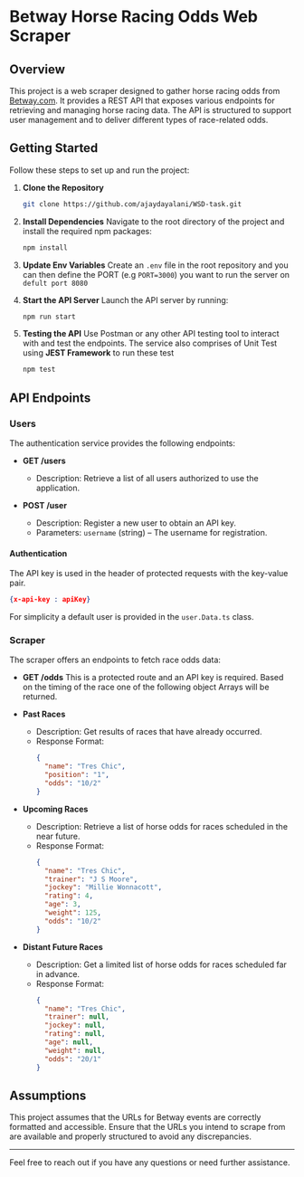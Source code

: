 # Betway Horse Racing Odds Web Scraper

## Overview

This project is a web scraper designed to gather horse racing odds from [Betway.com](http://Betway.com). It provides a REST API that exposes various endpoints for retrieving and managing horse racing data. The API is structured to support user management and to deliver different types of race-related odds.

## Getting Started

Follow these steps to set up and run the project:

1. **Clone the Repository**
   ```bash
   git clone https://github.com/ajaydayalani/WSD-task.git
   ```

2. **Install Dependencies**
   Navigate to the root directory of the project and install the required npm packages:
   ```bash
   npm install
   ```
3. **Update Env Variables**
   Create an `.env` file in the root repository and you can then define the PORT (e.g ```PORT=3000```) you want to run the server on `defult port 8080` 

4. **Start the API Server**
   Launch the API server by running:
   ```bash
   npm run start
   ```

5. **Testing the API**
   Use Postman or any other API testing tool to interact with and test the endpoints. The service also comprises of Unit Test using **JEST Framework** to run these test
   ```bash
   npm test
   ```



## API Endpoints

### Users

The authentication service provides the following endpoints:

- **GET /users**
  - Description: Retrieve a list of all users authorized to use the application.
  
- **POST /user**
  - Description: Register a new user to obtain an API key.
  - Parameters: `username` (string) – The username for registration.

#### Authentication
The API key is used in the header of protected requests with the key-value pair.
```json
{x-api-key : apiKey}
``` 
For simplicity a default user is provided in the `user.Data.ts` class.


### Scraper

The scraper offers an endpoints to fetch race odds data:
- **GET /odds** This is a protected route and an API key is required. Based on the timing of the race one of the following object Arrays will be returned.


- **Past Races**
  - Description: Get results of races that have already occurred.
  - Response Format:
    ```json
    {
      "name": "Tres Chic",
      "position": "1",
      "odds": "10/2"
    }
    ```

- **Upcoming Races**
  - Description: Retrieve a list of horse odds for races scheduled in the near future.
  - Response Format:
    ```json
    {
      "name": "Tres Chic",
      "trainer": "J S Moore",
      "jockey": "Millie Wonnacott",
      "rating": 4,
      "age": 3,
      "weight": 125,
      "odds": "10/2"
    }
    ```

- **Distant Future Races**
  - Description: Get a limited list of horse odds for races scheduled far in advance.
  - Response Format:
    ```json
    {
      "name": "Tres Chic",
      "trainer": null,
      "jockey": null,
      "rating": null,
      "age": null,
      "weight": null,
      "odds": "20/1"
    }
    ```

## Assumptions

This project assumes that the URLs for Betway events are correctly formatted and accessible. Ensure that the URLs you intend to scrape from are available and properly structured to avoid any discrepancies.

---

Feel free to reach out if you have any questions or need further assistance.